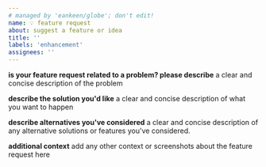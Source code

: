 ```yaml
---
# managed by 'eankeen/globe'; don't edit!
name: 💡 feature request
about: suggest a feature or idea
title: ''
labels: 'enhancement'
assignees: ''
---
```


**is your feature request related to a problem? please describe**
a clear and concise description of the problem

**describe the solution you'd like**
a clear and concise description of what you want to happen

**describe alternatives you've considered**
a clear and concise description of any alternative solutions or features you've considered.

**additional context**
add any other context or screenshots about the feature request here
